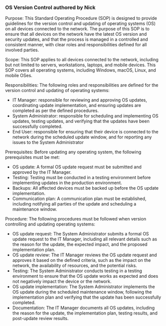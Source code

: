 ### OS Version Control authored by Nick

Purpose:
This Standard Operating Procedure (SOP) is designed to provide guidelines for the version control and updating of operating systems (OS) on all devices connected to the network. The purpose of this SOP is to ensure that all devices on the network have the latest OS version and security updates, and that the process is managed in a controlled and consistent manner, with clear roles and responsibilities defined for all involved parties.

Scope:
This SOP applies to all devices connected to the network, including but not limited to servers, workstations, laptops, and mobile devices. This SOP covers all operating systems, including Windows, macOS, Linux, and mobile OSes.

Responsibilities:
The following roles and responsibilities are defined for the version control and updating of operating systems:

- IT Manager: responsible for reviewing and approving OS updates, coordinating update implementation, and ensuring updates are completed as per the defined procedures.
- System Administrator: responsible for scheduling and implementing OS updates, testing updates, and verifying that the updates have been successfully completed.
- End User: responsible for ensuring that their device is connected to the network during the scheduled update window, and for reporting any issues to the System Administrator

Prerequisites:
Before updating any operating system, the following prerequisites must be met:

- OS update: A formal OS update request must be submitted and approved by the IT Manager.
- Testing: Testing must be conducted in a testing environment before implementing updates in the production environment.
- Backups: All affected devices must be backed up before the OS update implementation.
- Communication plan: A communication plan must be established, including notifying all parties of the update and scheduling a maintenance window.

Procedure:
The following procedures must be followed when version controlling and updating operating systems:

- OS update request: The System Administrator submits a formal OS update request to the IT Manager, including all relevant details such as the reason for the update, the expected impact, and the proposed implementation plan.
- OS update review: The IT Manager reviews the OS update request and approves it based on the defined criteria, such as the impact on the network, the availability of resources, and the potential risks.
- Testing: The System Administrator conducts testing in a testing environment to ensure that the OS update works as expected and does not negatively impact the device or the network.
- OS update implementation: The System Administrator implements the OS update during the scheduled maintenance window, following the implementation plan and verifying that the update has been successfully completed.
- Documentation: The IT Manager documents all OS updates, including the reason for the update, the implementation plan, testing results, and post-update review results.


